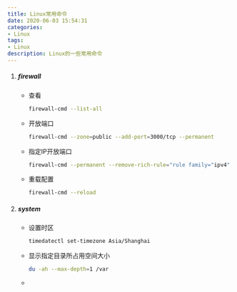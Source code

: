 ```yaml
---
title: Linux常用命令
date: 2020-06-03 15:54:31
categories: 
- Linux
tags:
- Linux
description: Linux的一些常用命令
---
```


1. ##### firewall

    - 查看
        ```bash
        firewall-cmd --list-all
        ```

    - 开放端口
        ```bash
        firewall-cmd --zone=public --add-port=3000/tcp --permanent
        ```

    - 指定IP开放端口
        ```bash
        firewall-cmd --permanent --remove-rich-rule="rule family="ipv4" source address="111.111.111.111" port protocol="tcp" port="3000" accept"
        ```

    - 重载配置
        ```bash
        firewall-cmd --reload
        ```

2. ##### system

    - 设置时区
        ```bash
        timedatectl set-timezone Asia/Shanghai
        ```

    - 显示指定目录所占用空间大小
        ```bash
        du -ah --max-depth=1 /var
        ```

    - 